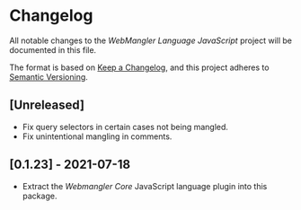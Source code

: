 # Changelog

All notable changes to the _WebMangler Language JavaScript_ project will be
documented in this file.

The format is based on [Keep a Changelog], and this project adheres to [Semantic
Versioning].

## [Unreleased]

- Fix query selectors in certain cases not being mangled.
- Fix unintentional mangling in comments.

## [0.1.23] - 2021-07-18

- Extract the _Webmangler Core_ JavaScript language plugin into this package.

[keep a changelog]: https://keepachangelog.com/en/1.0.0/ "Keep a CHANGELOG"
[semantic versioning]: https://semver.org/spec/v2.0.0.html "Semantic versioning"
